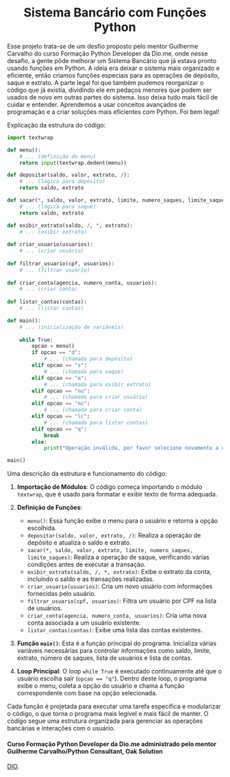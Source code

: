 <p> <h1 align="center">Sistema Bancário com Funções Python</h1></p>


Esse projeto trata-se de um desfio proposto pelo mentor Guilherme Carvalho do curso Formação Python Developer da Dio.me, onde nesse desafio, a gente pôde melhorar um Sistema Bancário que já estava pronto usando funções em Python. A ideia era deixar o sistema mais organizado e eficiente, então criamos funções especiais para as operações de depósito, saque e extrato. A parte legal foi que também pudemos reorganizar o código que já existia, dividindo ele em pedaços menores que podem ser usados de novo em outras partes do sistema. Isso deixa tudo mais fácil de cuidar e entender. Aprendemos a usar conceitos avançados de programação e a criar soluções mais  eficientes com Python. Foi bem legal!


Explicação da estrutura do código:


```python
import textwrap

def menu():
    # ... (definição do menu)
    return input(textwrap.dedent(menu))

def depositar(saldo, valor, extrato, /):
    # ... (lógica para depósito)
    return saldo, extrato

def sacar(*, saldo, valor, extrato, limite, numero_saques, limite_saques):
    # ... (lógica para saque)
    return saldo, extrato

def exibir_extrato(saldo, /, *, extrato):
    # ... (exibir extrato)
    
def criar_usuario(usuarios):
    # ... (criar usuário)
    
def filtrar_usuario(cpf, usuarios):
    # ... (filtrar usuário)
    
def criar_conta(agencia, numero_conta, usuarios):
    # ... (criar conta)
    
def listar_contas(contas):
    # ... (listar contas)

def main():
    # ... (inicialização de variáveis)
    
    while True:
        opcao = menu()
        if opcao == "d":
            # ... (chamada para depósito)
        elif opcao == "s":
            # ... (chamada para saque)
        elif opcao == "e":
            # ... (chamada para exibir extrato)
        elif opcao == "nu":
            # ... (chamada para criar usuário)
        elif opcao == "nc":
            # ... (chamada para criar conta)
        elif opcao == "lc":
            # ... (chamada para listar contas)
        elif opcao == "q":
            break
        else:
            print("Operação inválida, por favor selecione novamente a operação desejada.")

main()
```

Uma descrição da estrutura e funcionamento do código:

1. **Importação de Módulos**: O código começa importando o módulo `textwrap`, que é usado para formatar e exibir texto de forma adequada.

2. **Definição de Funções**:
   - `menu()`: Essa função exibe o menu para o usuário e retorna a opção escolhida.
   - `depositar(saldo, valor, extrato, /)`: Realiza a operação de depósito e atualiza o saldo e extrato.
   - `sacar(*, saldo, valor, extrato, limite, numero_saques, limite_saques)`: Realiza a operação de saque, verificando várias condições antes de executar a transação.
   - `exibir_extrato(saldo, /, *, extrato)`: Exibe o extrato da conta, incluindo o saldo e as transações realizadas.
   - `criar_usuario(usuarios)`: Cria um novo usuário com informações fornecidas pelo usuário.
   - `filtrar_usuario(cpf, usuarios)`: Filtra um usuário por CPF na lista de usuários.
   - `criar_conta(agencia, numero_conta, usuarios)`: Cria uma nova conta associada a um usuário existente.
   - `listar_contas(contas)`: Exibe uma lista das contas existentes.

3. **Função `main()`**: Esta é a função principal do programa. Inicializa várias variáveis necessárias para controlar informações como saldo, limite, extrato, número de saques, lista de usuários e lista de contas.

4. **Loop Principal**: O loop `while True` é executado continuamente até que o usuário escolha sair (`opcao == "q"`). Dentro deste loop, o programa exibe o menu, coleta a opção do usuário e chama a função correspondente com base na opção selecionada.

Cada função é projetada para executar uma tarefa específica e modularizar o código, o que torna o programa mais legível e mais fácil de manter. O código segue uma estrutura organizada para gerenciar as operações bancárias e interações com o usuário.



#### Curso Formação Python Developer da Dio.me administrado pelo mentor Guilherme Carvalho/Python Consultant, Oak Solution

[DIO](https://www.dio.me/).